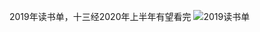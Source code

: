 2019年读书单，十三经2020年上半年有望看完
![2019读书单](https://docs.qq.com/sheet/DVGlYbmd2cEx3V1dR?tab=BB08J2&c=C33A0A0)
